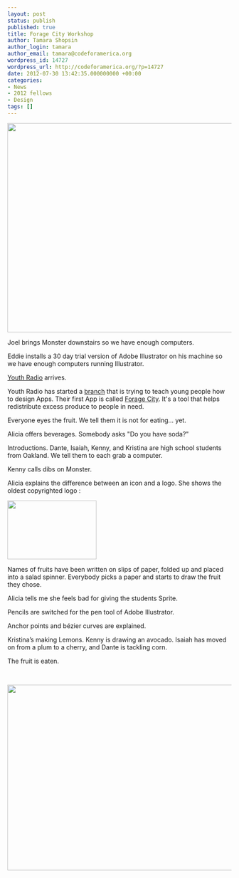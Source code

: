 ```yaml
---
layout: post
status: publish
published: true
title: Forage City Workshop
author: Tamara Shopsin
author_login: tamara
author_email: tamara@codeforamerica.org
wordpress_id: 14727
wordpress_url: http://codeforamerica.org/?p=14727
date: 2012-07-30 13:42:35.000000000 +00:00
categories:
- News
- 2012 fellows
- Design
tags: []
---
```

<img title="fruitbefore" src="http://codeforamerica.org/wp-content/uploads/2012/06/fruitbefore.png" alt="" width="626" height="470" />

Joel brings Monster downstairs so we have enough computers.

Eddie installs a 30 day trial version of Adobe Illustrator on his machine so we have enough computers running Illustrator.

<a href="http://www.youthradio.org/" target="_blank">Youth Radio</a> arrives.

Youth Radio has started a <a href="http://mobileapplab.wordpress.com/" target="_blank">branch</a> that is trying to teach young people how to design Apps. Their first App is called <a href="http://mobileapplab.wordpress.com/2011/03/05/forage-city/" target="_blank">Forage City</a>. It's a tool that helps redistribute excess produce to people in need.

Everyone eyes the fruit. We tell them it is not for eating... yet.

Alicia offers beverages.
Somebody asks "Do you have soda?"

Introductions.
Dante, Isaiah, Kenny, and Kristina are high school students from Oakland. We tell them to each grab a computer.

Kenny calls dibs on Monster.

Alicia explains the difference between an icon and a logo.
She shows the oldest copyrighted logo :

<img class="alignnone size-full wp-image-14733" title="beer-bass-ale-logo" src="http://codeforamerica.org/wp-content/uploads/2012/06/beer-bass-ale-logo1.gif" alt="" width="200" height="132" />

Names of fruits have been written on slips of paper, folded up and placed into a salad spinner. Everybody picks a paper and starts to draw the fruit they chose.

Alicia tells me she feels bad for giving the students Sprite.

Pencils are switched for the pen tool of Adobe Illustrator.

Anchor points and bézier curves are explained.

Kristina’s making Lemons. Kenny is drawing an avocado. Isaiah has moved on from a plum to a cherry, and Dante is tackling corn.

The fruit is eaten.

&nbsp;

<img class="alignnone size-full wp-image-14734" title="forageicons" src="http://codeforamerica.org/wp-content/uploads/2012/06/forageicons1.png" alt="" width="626" height="417" />
